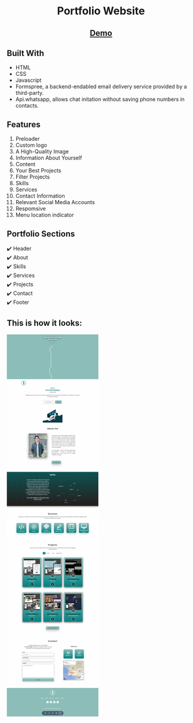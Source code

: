<h1 align="center">Portfolio Website</h1>

<h2 align="center">
<a href="https://immadsidd.github.io/portfolio/index.html">Demo</a>
</h2>


## Built With
<ul>
   <li> HTML </Li>
   <li> CSS </li>
   <li> Javascript </li>
   <li> Formspree, a backend-endabled email delivery service provided by a third-party. </li>
   <li> Api.whatsapp, allows chat initation without saving phone numbers in contacts. </li>
</ul>

## Features
<ol>
   <li> Preloader</Li>
   <li> Custom logo  </li>
   <li> A High-Quality Image </li>
   <li> Information About Yourself </li>
   <li> Content </li>
   <li> Your Best Projects </li>
   <li> Filter Projects </li>
   <li> Skills</Li>
   <li> Services  </li>
   <li> Contact Information </li>
   <li> Relevant Social Media Accounts </li>
   <li> Respomsive </li>
   <li> Menu location indicator </li>
</ol>

## Portfolio Sections    
✔️ Header <br>
✔️ About <br>
✔️ Skills<br>
✔️ Services<br>
✔️ Projects<br>
✔️ Contact<br>
✔️ Footer

## This is how it looks:
<img src="assets/screenshot.png" alt="loading...">



